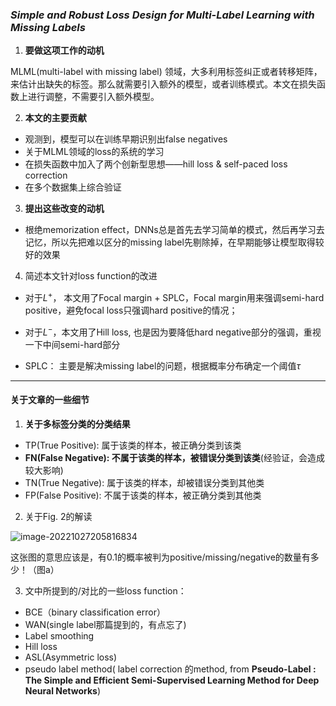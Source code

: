 ### *Simple and Robust Loss Design for Multi-Label Learning with Missing Labels*

1. **要做这项工作的动机**

MLML(multi-label with missing label) 领域，大多利用标签纠正或者转移矩阵，来估计出缺失的标签。那么就需要引入额外的模型，或者训练模式。本文在损失函数上进行调整，不需要引入额外模型。

2. **本文的主要贡献**

- 观测到，模型可以在训练早期识别出false negatives
- 关于MLML领域的loss的系统的学习
- 在损失函数中加入了两个创新型思想——hill loss & self-paced loss correction
- 在多个数据集上综合验证

3. **提出这些改变的动机**

- 根绝memorization effect，DNNs总是首先去学习简单的模式，然后再学习去记忆，所以先把难以区分的missing label先剔除掉，在早期能够让模型取得较好的效果

4. 简述本文针对loss function的改进

- 对于$L^+$， 本文用了Focal margin + SPLC，Focal margin用来强调semi-hard positive，避免focal loss只强调hard positive的情况；

- 对于$L^-$，本文用了Hill loss, 也是因为要降低hard negative部分的强调，重视一下中间semi-hard部分
- SPLC： 主要是解决missing label的问题，根据概率分布确定一个阈值$\tau$

------

#### 关于文章的一些细节

1. **关于多标签分类的分类结果**

- TP(True Positive): 属于该类的样本，被正确分类到该类
- **FN(False Negative): 不属于该类的样本，被错误分类到该类**(经验证，会造成较大影响)
- TN(True Negative): 属于该类的样本，却被错误分类到其他类
- FP(False Positive): 不属于该类的样本，被正确分类到其他类

2. 关于Fig. 2的解读

![image-20221027205816834](C:\Users\liangyiwen\AppData\Roaming\Typora\typora-user-images\image-20221027205816834.png)

这张图的意思应该是，有0.1的概率被判为positive/missing/negative的数量有多少！（图a）

3. 文中所提到的/对比的一些loss function：

- BCE（binary classification error）
- WAN(single label那篇提到的，有点忘了)
- Label smoothing
- Hill loss
- ASL(Asymmetric loss)
- pseudo label method( label correction 的method, from **Pseudo-Label : The Simple and Efficient Semi-Supervised Learning Method for Deep Neural Networks**)